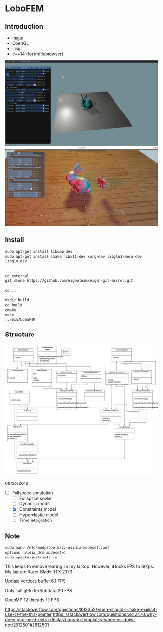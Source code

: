 # LoboFEM
## Introduction
- Imgui
- OpenGL 
- libigl 
- c++14 (for imfilebrowser)

![bunny](https://github.com/lrquad/LoboFEMCmake/blob/master/demo/default/Images/bunny.gif)
![scene](https://github.com/lrquad/LoboFEMCmake/blob/master/demo/default/Images/scene.png)

## Install
    
    sudo apt-get install libomp-dev
    sudo apt-get install cmake libx11-dev xorg-dev libglu1-mesa-dev libglm-dev


    cd external
    git clone https://github.com/eigenteam/eigen-git-mirror.git

    cd ..

    mkdir build
    cd build
    cmake ..
    make
    ../bin/LoboFEM

## Structure
![Structure](https://github.com/lrquad/LoboFEMCmake/blob/master/demo/default/Images/LoboFEM.jpeg)

08/25/2019
- [ ] Fullspace simulation
  - [ ] Fullspace sovler
  - [ ] Dynamic model
  - [x] Constraints model
  - [ ] Hyperelastic model
  - [ ] Time integration

## Note
    sudo nano /etc/modprobe.d/zz-nvidia-modeset.conf
    options nvidia_drm modeset=1
    sudo update-initramfs -u
This helps to remove tearing on my laptop. However, it locks FPS to 60fps.
My laptop: Razer Blade RTX 2070

Update vertices buffer
6.1 FPS

Only call glBufferSubData
20 FPS

OpenMP 12 threads
19 FPS


https://stackoverflow.com/questions/993352/when-should-i-make-explicit-use-of-the-this-pointer
https://stackoverflow.com/questions/2812470/why-does-gcc-need-extra-declarations-in-templates-when-vs-does-not/2812501#2812501


